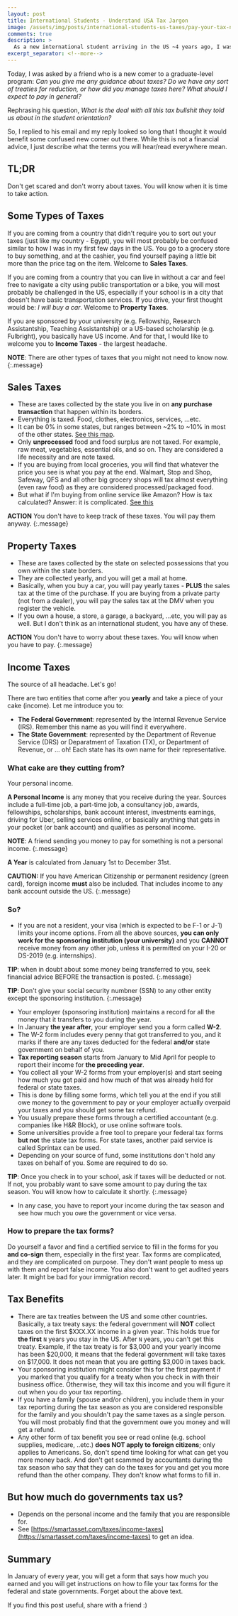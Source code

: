 ```yaml
---
layout: post
title: International Students - Understand USA Tax Jargon
image: /assets/img/posts/international-students-us-taxes/pay-your-tax-now.png
comments: true
description: >
  As a new international student arriving in the US ~4 years ago, I was puzzled by all-things **tax**-related, especially that I arrived in the Spring semester (tax season). Why is it so complicated?
excerpt_separator: <!--more-->
---
```


Today, I was asked by a friend who is a new comer to a graduate-level program: *Can you give me any guidance about taxes? Do we have any sort of treaties for reduction, or how did you manage taxes here? What should I expect to pay in general?* 

Rephrasing his question, *What is the deal with all this tax bullshit they told us about in the student orientation?* 

So, I replied to his email and my reply looked so long that I thought it would benefit some confused new comer out there. While this is not a financial advice, I just describe what the terms you will hear/read everywhere mean.

## TL;DR
Don't get scared and don't worry about taxes. You will know when it is time to take action.

## Some Types of Taxes
If you are coming from a country that didn't require you to sort out your taxes (just like my country - Egypt), you will most probably be confused similar to how I was in my first few days in the US. You go to a grocery store to buy something, and at the cashier, you find yourself paying a little bit more than the price tag on the item. Welcome to **Sales Taxes**.

<!--more-->

If you are coming from a country that you can live in without a car and feel free to navigate a city using public transportation or a bike, you will most probably be challenged in the US, especially if your school is in a city that doesn't have basic transportation services. If you drive, your first thought would be: *I will buy a car*. Welcome to **Property Taxes**.

If you are sponsored by your university (e.g. Fellowship, Research Assistantship, Teaching Assistantship) or a US-based scholarship (e.g. Fulbright), you basically have US income. And for that, I would like to welcome you to **Income Taxes** - the largest headache. 

**NOTE**: There are other types of taxes that you might not need to know now.
{:.message}

## Sales Taxes
* These are taxes collected by the state you live in on **any purchase transaction** that happen within its borders.
* Everything is taxed. Food, clothes, electronics, services, ...etc. 
* It can be 0% in some states, but ranges between ~2% to ~10% in most of the other states. [See this map](https://www.usatoday.com/story/money/taxes/2018/03/27/states-highest-and-lowest-sales-taxes/452512002/).
* Only **unprocessed** food and food surplus are not taxed. For example, raw meat, vegetables, essential oils, and so on. They are considered a life necessity and are note taxed. 
* If you are buying from local groceries, you will find that whatever the price you see is what you pay at the end. Walmart, Stop and Shop, Safeway, QFS and all other big grocery shops will tax almost everything (even raw food) as they are considered processed/packaged food. 
* But what if I'm buying from online service like Amazon? How is tax calculated? Answer: it is complicated. [See this](https://www.amazon.com/gp/help/customer/display.html?nodeId=202036190)

**ACTION** You don't have to keep track of these taxes. You will pay them anyway.
{:.message}

## Property Taxes
* These are taxes collected by the state on selected possessions that you own within the state borders.
* They are collected yearly, and you will get a mail at home.
* Basically, when you buy a car, you will pay yearly taxes - **PLUS** the sales tax at the time of the purchase. If you are buying from a private party (not from a dealer), you will pay the sales tax at the DMV when you register the vehicle.
* If you own a house, a store, a garage, a backyard, ...etc, you will pay as well. But I don't think as an international student, you have any of these.

**ACTION** You don't have to worry about these taxes. You will know when you have to pay.
{:.message}

## Income Taxes
The source of all headache. Let's go!

There are two entities that come after you **yearly** and take a piece of your cake (income). Let me introduce you to:

- **The Federal Government**: represented by the Internal Revenue Service (IRS). Remember this name as you will find it everywhere.
- **The State Government**: represented by the Department of Revenue Service (DRS) or Deparatment of Taxation (TX), or Department of Revenue, or ... oh! 
Each state has its own name for their representative.

### What cake are they cutting from?
Your personal income.

**A Personal Income** is any money that you receive during the year. Sources include a full-time job, a part-time job, a consultancy job, awards, fellowships, scholarships, bank account interest, investments earnings, driving for Uber, selling services online, or basically anything that gets in your pocket (or bank account) and qualifies as personal income. 

**NOTE**: A friend sending you money to pay for something is not a personal income. 
{:.message}

**A Year** is calculated from January 1st to December 31st.

**CAUTION:** If you have American Citizenship or permanent residency (green card), foreign income **must** also be included. That includes income to any bank account outside the US.
{:.message}

### So?
* If you are not a resident, your visa (which is expected to be F-1 or J-1) limits your income options. From all the above sources, **you can only work for the sponsoring institution (your university)** and you **CANNOT** receive money from any other job, unless it is permitted on your I-20 or DS-2019 (e.g. internships).

**TIP**: when in doubt about some money being transferred to you, seek financial advice BEFORE the transaction is posted.
{:.message}

**TIP**: Don't give your social security numbner (SSN) to any other entity except the sponsoring institution.
{:.message}

* Your employer (sponsoring institution) maintains a record for all the money that it transfers to you during the year.
* In January **the year after**, your employer send you a form called **W-2**.
* The W-2 form includes every penny that got transferred to you, and it marks if there are any taxes deducted for the federal **and/or** state government on behalf of you. 
* **Tax reporting season** starts from January to Mid April for people to report their income for **the preceding year**. 
* You collect all your W-2 forms from your employer(s) and start seeing how much you got paid and how much of that was already held for federal or state taxes.
* This is done by filling some forms, which tell you at the end if you still owe money to the government to pay or your employer actually overpaid your taxes and you should get some tax refund.
* You usually prepare these forms through a certified accountant (e.g. companies like H&R Block), or use online software tools.
* Some universities provide a free tool to prepare your federal tax forms **but not** the state tax forms. For state taxes, another paid service is called Sprintax can be used.
* Depending on your source of fund, some institutions don't hold any taxes on behalf of you. Some are required to do so.

**TIP**: Once you check in to your school, ask if taxes will be deducted or not. If not, you probably want to save some amount to pay during the tax season. You will know how to calculate it shortly.
{:.message}

* In any case, you have to report your income during the tax season and see how much you owe the government or vice versa.

### How to prepare the tax forms?
Do yourself a favor and find a certified service to fill in the forms for you **and co-sign** them, especially in the first year. Tax forms are complicated, and they are complicated on purpose. They don't want people to mess up with them and report false income. You also don't want to get audited years later. It might be bad for your immigration record.

## Tax Benefits
* There are tax treaties between the US and some other countries. Basically, a tax treaty says: the federal government will **NOT** collect taxes on the first $XXX.XX income in a given year. This holds true for **the first** `N` years you stay in the US. After `N` years, you can't get this treaty. Example, if the tax treaty is for $3,000 and your yearly income has been $20,000, it means that the federal government will take taxes on $17,000. It does not mean that you are getting $3,000 in taxes back.
* Your sponsoring institution might consider this for the first payment if you marked that you qualify for a treaty when you check in with their business office. Otherwise, they will tax this income and you will figure it out when you do your tax reporting. 
* If you have a family (spouse and/or children), you include them in your tax reporting during the tax season as you are considered responsible for the family and you shouldn't pay the same taxes as a single person. You will most probably find that the government owe you money and will get a refund. 
* Any other form of tax benefit you see or read online (e.g. school supplies, medicare, ..etc.) **does NOT apply to foreign citizens**; only applies to Americans. So, don't spend time looking for what can get you more money back. And don't get scammed by accountants during the tax season who say that they can do the taxes for you and get you more refund than the other company. They don't know what forms to fill in.

## But how much do governments tax us?
- Depends on the personal income and the family that you are responsible for.
- See [https://smartasset.com/taxes/income-taxes](https://smartasset.com/taxes/income-taxes) to get an idea.

## Summary
In January of every year, you will get a form that says how much you earned and you will get instructions on how to file your tax forms for the federal and state governments. Forget about the above text.


If you find this post useful, share with a friend :)